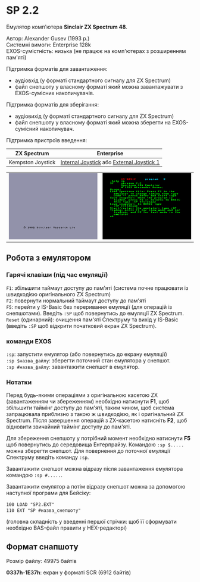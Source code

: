 # SP 2.2

Емулятор комп'ютера **Sinclair ZX Spectrum 48**.

Автор: Alexander Gusev (1993 р.)  
Системні вимоги: Enterprise 128k  
EXOS-сумістність: низька (не працює на комп'ютерах з розширенням пам'яті)

Підтримка форматів для завантаження:
 - аудіовхід (у форматі стандартного сигналу для ZX Spectrum) 
 - файл снепшоту у власному форматі який можна завантажувати з EXOS-сумісних накопичувачів.

Підтримка форматів для зберігання:
 - аудіовихід (у форматі стандартного сигналу для ZX Spectrum) 
 - файл снепшоту у власному форматі який можна зберегти на EXOS-сумісний накопичувач.

Підтримка пристроїв введення:

| ZX Spectrum       | Enterprise                                                                                            |
| ----------------- | ----------------------------------------------------------------------------------------------------- |
| Kempston Joystick | [Internal Joystick](../sf-games/controllers.md) або [External Joystick 1](../sf-games/controllers.md) |

|                                                    |                                                |
| -------------------------------------------------- | ---------------------------------------------- |
| ![вікно емуляції SP2](screenshots/scrn_sp2_01.png) | ![вікно допомоги](screenshots/scrn_sp2_02.png) |


## Робота з емулятором

### Гарячі клавіши (під час емуляції)

`F1`: збільшити таймаут доступу до пам'яті (система почне працювати із швидкодією оригінального ZX Spectrum)  
`F2`: повернути нормальний таймаут доступу до пам'яті  
`F5`: перейти у IS-Basic без переривання емуляції (для операцій із снепшотами). Введіть `:SP` щоб повернутись до емуляції ZX Spectrum.  
`Reset` (одинарний): очищення пам'яті Спектруму та вихід у IS-Basic (введіть `:SP` щоб відкрити початковий екран ZX Spectrum).

### команди EXOS

`:sp`: запустити емулятор (або повернутись до екрану емуляції)  
`:sp $назва_файлу`: зберегти поточний стан емулятора у снепшот.  
`:sp #назва_файлу`: завантажити снепшот в емулятор.  

### Нотатки

Перед будь-якими операціями з оригінальною касетою ZX (завантаженням чи збереженням) необхідно натиснути **F1**, щоб збільшити таймінг доступу до пам'яті, таким чином, щоб система запрацювала приблизно з такою ж швидкодією, як і оригінальний ZX Spectrum. Після завершення операцій з ZX-касетою натисніть **F2**, щоб відновити звичайний таймінг доступу до пам'яті.

Для збереження снепшоту у потрібний момент необхідно натиснути **F5** щоб повернутись до середовища Ентерпрайзу. Командою `:sp $.....` можна зберегти снепшот. Для повернення до поточної емуляції Спектруму введіть команду `:sp`.

Завантажити снепшот можна відразу після завантаження емулятора командою `:sp #.....`.

Завантажити емулятор а потім відразу снепшот можна за допомогою наступної програми для Бейсіку:
```
100 LOAD "SP2.EXT"
110 EXT "SP #назва_снепшоту"
```
(головна складність у введенні першої стрічки: щоб її сформувати необхідно BAS-файл правити у HEX-редакторі)

## Формат снапшоту

Розмір файлу: 49975 байтів

**0337h**-**1E37h**: екран у форматі SCR (6912 байтів)